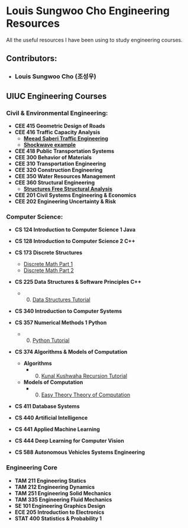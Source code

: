# Louis Sungwoo Cho Engineering Resources
All the useful resources I have been using to study engineering courses.

## Contributors:
- ### Louis Sungwoo Cho (조성우)

## UIUC Engineering Courses

### Civil & Environmental Engineering:
- **CEE 415 Geometric Design of Roads**
- **CEE 416 Traffic Capacity Analysis**
  - **[Meead Saberi Traffic Engineering](https://www.youtube.com/user/meeadsk/videos)**
  - **[Shockwave example](https://www.youtube.com/watch?v=9QFy9iREWsY)**
- **CEE 418 Public Transportation Systems**
- **CEE 300 Behavior of Materials**
- **CEE 310 Transportation Engineering**
- **CEE 320 Construction Engineering**
- **CEE 350 Water Resources Management**
- **CEE 360 Structural Engineering**
  - **[Structures Free Structural Analysis](https://youtube.com/playlist?list=PL1DE2AA99E4258070)**
- **CEE 201 Civil Systems Engineering & Economics**
- **CEE 202 Engineering Uncertainty & Risk**

### Computer Science:
- **CS 124 Introduction to Computer Science 1 Java**
- **CS 128 Introduction to Computer Science 2 C++**
- **CS 173 Discrete Structures**
  - [Discrete Math Part 1](https://youtube.com/playlist?list=PLl-gb0E4MII28GykmtuBXNUNoej-vY5Rz)
  - [Discrete Math Part 2](https://youtube.com/playlist?list=PLl-gb0E4MII0sGLCJeqDB3y63HZ6lM5LJ)
- **CS 225 Data Structures & Software Principles C++**
  - 0. [Data Structures Tutorial](https://www.youtube.com/watch?v=B31LgI4Y4DQ)
- **CS 340 Introduction to Computer Systems**
- **CS 357 Numerical Methods 1 Python**
    - 00. [Python Tutorial](https://www.youtube.com/watch?v=Ej_02ICOIgs)
- **CS 374 Algorithms & Models of Computation**
  - **Algorithms**
    - 0. [Kunal Kushwaha Recursion Tutorial](https://youtube.com/playlist?list=PL9gnSGHSqcnp39cTyB1dTZ2pJ04Xmdrod)
  - **Models of Computation**
    - 0. [Easy Theory Theory of Computation](https://youtube.com/playlist?list=PLylTVsqZiRXN3Q86XJV6OWOmIzvVZs75E)
    
- **CS 411 Database Systems**
- **CS 440 Artificial Intelligence**
- **CS 441 Applied Machine Learning**
- **CS 444 Deep Learning for Computer Vision**
- **CS 588 Autonomous Vehicles Systems Engineering**

### Engineering Core
- **TAM 211 Engineering Statics**
- **TAM 212 Engineering Dynamics**
- **TAM 251 Engineering Solid Mechanics**
- **TAM 335 Engineering Fluid Mechanics**
- **SE 101 Engineering Graphics Design**
- **ECE 205 Introduction to Electronics**
- **STAT 400 Statistics & Probability 1**

